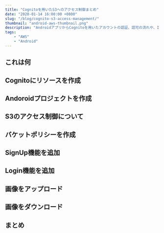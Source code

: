 ```yaml
---
title: "Cognitoを用いたS3へのアクセス制御まとめ"
date: "2020-01-14 16:00:00 +0800"
slug: "/blog/cognito-s3-access-management/"
thumbnail: "android-aws-thumbnail.png"
description: "AndroidアプリからCognitoを用いたアカウントの認証、認可の流れや、IAMロールとS3バケットポリシーを利用したアクセス制御について分かりにくい点がいくつかありましたのでまとめてみました。"
tags:
    - "AWS"
    - "Android"
---
```


## これは何

## Cognitoにリソースを作成

## Andoroidプロジェクトを作成

## S3のアクセス制御について

## バケットポリシーを作成

## SignUp機能を追加

## Login機能を追加

## 画像をアップロード

## 画像をダウンロード

## まとめ